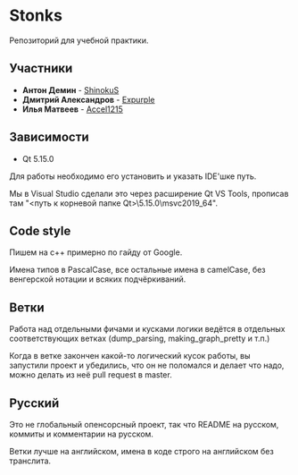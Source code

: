 # Stonks

Репозиторий для учебной практики.

## Участники

* **Антон Демин** - [ShinokuS](https://github.com/ShinokuS)
* **Дмитрий Александров** - [Expurple](https://github.com/Expurple)
* **Илья Матвеев** - [Accel1215](https://github.com/Accel1215)

## Зависимости

* Qt 5.15.0

Для работы необходимо его установить и указать IDE'шке путь.

Мы в Visual Studio сделали это через расширение Qt VS Tools, прописав там "<путь к корневой папке Qt>\5.15.0\msvc2019_64".

## Code style

Пишем на c++ примерно по гайду от Google.

Имена типов в PascalCase, все остальные имена в camelCase, без венгерской нотации и всяких подчёркиваний.

## Ветки

Работа над отдельными фичами и кусками логики ведётся в отдельных соответствующих ветках (dump_parsing, making_graph_pretty и т.п.)

Когда в ветке закончен какой-то логический кусок работы, вы запустили проект и убедились, что он не поломался и делает что надо, можно делать из неё pull request в master.

## Русский

Это не глобальный опенсорсный проект, так что README на русском, коммиты и комментарии на русском.

Ветки лучше на английском, имена в коде строго на английском без транслита.
